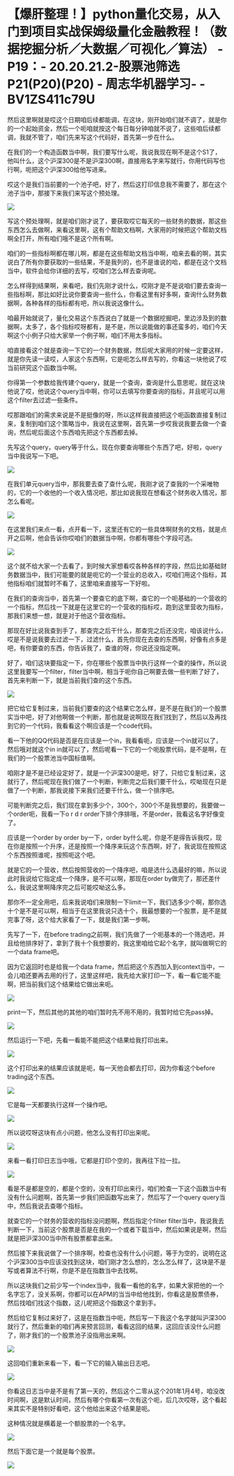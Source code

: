 # 【爆肝整理！】python量化交易，从入门到项目实战保姆级量化金融教程！（数据挖掘分析／大数据／可视化／算法） - P19：- 20.20.21.2-股票池筛选P21(P20)(P20) - 周志华机器学习- - BV1ZS411c79U

然后这里啊就是哎这个日期咱后续都能调，在这块，刚开始咱们就不调了，就是你的一个起始资金，然后一个呃咱就按这个每日每分钟咱就不说了，这些咱后续都调，我就不管了，咱们先来写这个代码好，首先第一步在什么。

在我们的一个构造函数当中啊，我们要写什么呢，我说我现在啊不是这个S1了，他叫什么，这个沪深300是不是沪深300啊，直接用名字来写就行，你用代码写也行啊，呃把这个沪深300给他写进来。

哎这个是我们当前要的一个池子吧，好了，然后这打印信息我不需要了，那在这个池子当中，那接下来我们来写这个预处理。



![](img/023f6a5fe66cd6a1d16566c2d53a396b_1.png)

写这个预处理啊，就是咱们刚才说了，要获取哎它每天的一些财务的数据，那这些东西怎么去做啊，来看这里啊，这有个帮助文档啊，大家用的时候把这个帮助文档啊全打开，所有咱们哦不是这个所有啊。

咱们的一些指标啊都在哪儿啊，都是在这些帮助文档当中啊，咱来去看的啊，其实说白了所有你要获取的一些结果，不是我列的，也不是谁说的哈，都是在这个文档当中，软件会给你详细的去写，哎咱们怎么样去查询呢。

怎么样得到结果啊，来看吧，我们先刚才说什么，哎刚才是不是说咱们要去查询一些指标啊，那比如好比说你要查询一些什么，你看这里有好多啊，查询什么财务数据啊，各种各样的指标都有吧，所以我说这像什么。

咱最开始就说了，量化交易这个东西说白了就是一个数据挖掘吧，里边涉及到的数据啊，太多了，各个指标哎呀都有，是不是，所以说能做的事还蛮多的，咱们今天啊这个小例子只给大家举一个例子啊，咱们不用太多指标。

咱直接看这个就是查询一下它的一个财务数据，然后呢大家用的时候一定要这样，就是你先读一读哎，人家这个东西啊，它是呃怎么样去写的，你看这一块他说了哎当前研究这个函数当中啊。

你得第一个参数给我传建个query，就是一个查询，查询是什么意思呢，就在这块他说了哎，他说这个query当中啊，你可以去填写你要查询的指标，并且呢可以用这个filter去过滤一些条件。

哎那跟咱们的需求来说是不是挺像的呀，所以这样我直接把这个呃函数直接复制过来，复制到咱们这个策略当中，我说在这里啊，首先第一步哎我说我要去做一个查询，然后呢后面这个东西咱先把这个东西都去掉。

先写这个query，query等于什么，现在你要查询哪些个东西了吧，好啦，query当中我说写一下吧。



![](img/023f6a5fe66cd6a1d16566c2d53a396b_3.png)

在我们单元query当中，那我要去查了查什么呢，我刚才说了查我的一个采唯物的，它的一个收他的一个收入情况吧，那比如说我现在想看这个财务收入情况，那怎么看呢。



![](img/023f6a5fe66cd6a1d16566c2d53a396b_5.png)

在这里我们来点一看，点开看一下，这里还有它的一些具体啊财务的文档，就是点开之后啊，他会告诉你哎咱们的数据当中啊，你都有哪些个字段可选。



![](img/023f6a5fe66cd6a1d16566c2d53a396b_7.png)

这个就不给大家一个去看了，到时候大家想看哎各种各样的字段，然后比如基础财务数据当中，我们可能要的就是呃它的一个营业的总收入，哎咱们用这个指标，其他指标咱们就暂时不看了，这里咱来直接写一下好啦。

在我们的查询当中，首先第一个要查它的底下啊，查它的一个呃基础的一个营收的一个指标，然后找一下就是在这里它的一个营收的指标哎，跑到这里营收为指标，那我们来想一想，就是对于他这个营收指标。

那现在好比说我查到手了，那查完之后干什么，那查完之后还没完，咱该说什么，哎是不是说我要去过滤一下，过滤什么，首先你现在去查的东西啊，好像有点多是吧，有你要查的东西，你告诉我了，查谁的呀，你说还没指定啊。

好了，咱们这块要指定一下，你在哪些个股票当中执行这样一个查的操作，所以说这里我要写一个filter，filter当中啊，相当于呃你自己啊要去做一些判断了好了，首先来判断一下，就是当前我们查的这个东西。



![](img/023f6a5fe66cd6a1d16566c2d53a396b_9.png)

把它给它复制过来，当前我们要查的这个结果它怎么样，是不是在我们的一个股票实当中吧，好了对他啊做一个判断，那也就是说啊现在我们找到了，然后以及再找到它的一个代码，我看看这个啊应该是一个code代码。

看一下他的QQ代码是否是在应该是一个in，我看看呃，应该是一个in就可以了，然后哦对就这个in in就可以了，然后呢看一下它的一个呃股票代码，是不是啊，在我们的一个股票池当中国标值啊。

咱刚才是不是已经设定好了，就是一个沪深300是吧，好了，只给它复制过来，这就行了，然后呢现在我们做了一个判断，判断完之后我们要干什么，哎呦现在只是做了一个判断，那我说接下来我们还要干什么，做一个排序吧。

可能判断完之后，我们现在拿到多少个，300个，300个不是我想要的，我要做一个order呃，我看一下o r d r order下排个序排哦，不是order，我看这名字好像变了。

应该是一个order by order by一下，order by什么呢，你是不是得告诉我哎，现在你是按照一个升序，还是按照一个降序来玩这个东西啊，好了，我说现在按照这个东西按照谁呢，按照呃这个吧。

就是它的一个营收，然后按照营收的一个降序吧，咱是选什么选最好的嘛，所以说此时我说给它指定成一个降序，是不可以啊，那现在order by做完了，那还差什么，我说这里啊降序完之后可能哎呦这么多。

那你不一定全用吧，后来我说咱们来限制一下limit一下，我们选多少个啊，那你选十个是不是可以啊，相当于在这里我说只选十个，我最想要的一个股票，是不是就完事了呀，这个给大家看了一下，就是我们第一步啊。

先写了一下，在before trading之前啊，我们先做了一个呃基本的一个筛选吧，并且给他排序好了，拿到了我十个我想要的，我这里咱给它起个名字，就叫做啊它的一个data frame吧。

因为它返回时也是给我一个data frame，然后把这个东西加入到context当中，一会儿咱还要再去用的行了，这里这样吧，我先给大家打印一下，看一看它能不能啊，把当前我们这个结果给它做出来呃。



![](img/023f6a5fe66cd6a1d16566c2d53a396b_11.png)

print一下，然后其他的其他的咱们暂时先不用不用的，我暂时给它先pass掉。

![](img/023f6a5fe66cd6a1d16566c2d53a396b_13.png)

然后运行一下吧，先看一看能不能把这个结果给我打印出来。

![](img/023f6a5fe66cd6a1d16566c2d53a396b_15.png)

这个打印出来的结果应该就是呃，每一天他会都去打印，因为你看这个before trading这个东西。

![](img/023f6a5fe66cd6a1d16566c2d53a396b_17.png)

它是每一天都要执行这样一个操作吧。

![](img/023f6a5fe66cd6a1d16566c2d53a396b_19.png)

所以说哎呀这块有点小问题，他怎么没有打印出来呢。

![](img/023f6a5fe66cd6a1d16566c2d53a396b_21.png)

来看一看打印日志当中哦，它都是打印个空的，我再往下拉一拉。

![](img/023f6a5fe66cd6a1d16566c2d53a396b_23.png)

看是不是都是空的，都是个空的，没有打印出来行，咱们检查一下这个函数当中有没有什么问题啊，首先第一步我们把函数写出来了，然后写了一个query query当中，然后我说去查哪个指标。

就查它的一个财务的营收的指标没问题啊，然后指定个filter filter当中，我说我去判断一下，当前这个股票是否是在我的一个或者下载当中，然后如果说是啊，然后就是把沪深300当中所有股票都拿出来。

然后接下来我说做了一个排序啊，检查也没有什么小问题，等于为空的，说明在这个沪深300当中应该没找到这块，咱们刚才怎么想的，怎么怎么样了，这块是不是写或者算法不行啊，你是不是在指数当中去找啊。

所以这块我们之前少写一个index当中，我看一看他的名字，如果大家把他的一个名字忘了，没关系啊，你都可以在APM的当当中给他找到，你看这是股票债券，然后找咱们找这个指数，这儿呢把这个指数这个拿到手。

然后给它复制过来好了，这是在指数当中呃，然后写一下我这个名字就叫沪深300就行了，然后重新的咱们再来预言回测，看看这回的结果，这回应该没什么问题了，刚才我们的一个股票池子没指用出来啊。



![](img/023f6a5fe66cd6a1d16566c2d53a396b_25.png)

这回咱们重新来看一下，看一下它的输入输出日志吧。

![](img/023f6a5fe66cd6a1d16566c2d53a396b_27.png)

你看这日志当中是不是有了第一天的，然后这个二零从这个201年1月4号，咱没改时间啊，这是默认时间，然后有哪个你看第一次有这个呃，后几次哎呀，这个看起来其实不是特别好看吧，这个他给出来这个结果是呃。

这种情况就是横着是一个额股票的一个名字。

![](img/023f6a5fe66cd6a1d16566c2d53a396b_29.png)

然后下面它是一个就是每个股票。

![](img/023f6a5fe66cd6a1d16566c2d53a396b_31.png)